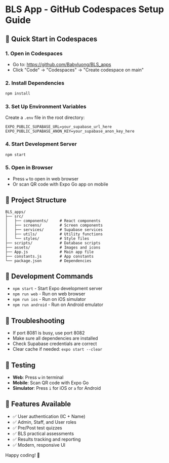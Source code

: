 # BLS App - GitHub Codespaces Setup Guide

## 🚀 Quick Start in Codespaces

### 1. Open in Codespaces
- Go to: https://github.com/Babyluong/BLS_apps
- Click "Code" → "Codespaces" → "Create codespace on main"

### 2. Install Dependencies
```bash
npm install
```

### 3. Set Up Environment Variables
Create a `.env` file in the root directory:
```env
EXPO_PUBLIC_SUPABASE_URL=your_supabase_url_here
EXPO_PUBLIC_SUPABASE_ANON_KEY=your_supabase_anon_key_here
```

### 4. Start Development Server
```bash
npm start
```

### 5. Open in Browser
- Press `w` to open in web browser
- Or scan QR code with Expo Go app on mobile

## 📁 Project Structure
```
BLS_apps/
├── src/
│   ├── components/     # React components
│   ├── screens/        # Screen components
│   ├── services/       # Supabase services
│   ├── utils/          # Utility functions
│   └── styles/         # Style files
├── scripts/            # Database scripts
├── assets/             # Images and icons
├── App.js              # Main app file
├── constants.js        # App constants
└── package.json        # Dependencies
```

## 🔧 Development Commands
- `npm start` - Start Expo development server
- `npm run web` - Run on web browser
- `npm run ios` - Run on iOS simulator
- `npm run android` - Run on Android emulator

## 🐛 Troubleshooting
- If port 8081 is busy, use port 8082
- Make sure all dependencies are installed
- Check Supabase credentials are correct
- Clear cache if needed: `expo start --clear`

## 📱 Testing
- **Web**: Press `w` in terminal
- **Mobile**: Scan QR code with Expo Go
- **Simulator**: Press `i` for iOS or `a` for Android

## 🎯 Features Available
- ✅ User authentication (IC + Name)
- ✅ Admin, Staff, and User roles
- ✅ Pre/Post test quizzes
- ✅ BLS practical assessments
- ✅ Results tracking and reporting
- ✅ Modern, responsive UI

Happy coding! 🎉

